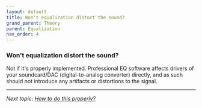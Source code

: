 ```yaml
---
layout: default
title: Won't equalization distort the sound?
grand_parent: Theory
parent: Equalization
nav_order: 4
---
```


### Won't equalization distort the sound?

Not if it's properly implemented. Professional EQ software affects drivers of your soundcard/DAC (digital-to-analog converter) directly, and as such should not introduce any artifacts or distortions to the signal.

---

*Next topic: [How to do this properly?](https://komunikacjatechnicznavistula.github.io/kacper-bojakowski/theory/Equalization/how-properly/#how-to-do-this-properly)*
